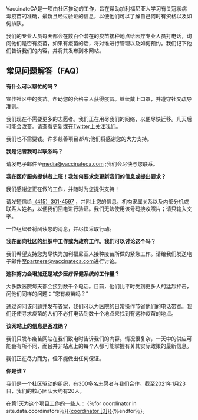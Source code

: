 VaccinateCA是一项由社区推动的工作，旨在帮助加利福尼亚人学习有关冠状病毒疫苗的准确，最新且经过验证的信息，以便他们可以了解自己何时有资格以及如何排队。

我们的专业人员每天都会在数百个潜在的疫苗接种地点给医疗专业人员打电话，询问他们是否有疫苗，如果有疫苗的话，将对谁进行管理以及如何预约。我们记下他们告诉我们的内容，并将其发布到本网站。

<h2 class="text-2xl font-bold leading-tight text-gray-900 mt-8 mb-4">常见问题解答（FAQ）</h2>

<b>有什么可以帮忙的吗？</b>

宣传社区中的疫苗。帮助您的合格亲人获得疫苗。继续戴上口罩，并遵守社交疏导准则。

我们现在不需要更多的志愿者。我们正在用尽我们的网络，以便尽快迁移。几天后可能会改变。请查看更新或<a href="https://twitter.com/{{ site.twitter_username }}">在Twitter上关注我们</a>。

我们也不需要钱。许多慈善项目<i>都有</i>;他们将感谢您的大力支持。

<b>我是记者我可以联系吗？</b>

请发电子邮件至<a href="mailto:media@vaccinateca.com">media@vaccinateca.com</a> ;我们会尽快与您联系。

<b>我在医疗服务提供者上班！我如何要求您更新我们的信息或提出要求？</b>

我们感谢您正在做的工作，并随时为您提供支持！

请发短信给<a href="tel:+14153014597">（415）301-4597</a> ，并附上您的信息，机构隶属关系以及内部分机或联系人姓名，以便我们回电进行验证。我们无法使用该号码接收照片；请只输入文字。

一位组织者将阅读您的消息，并尽快采取行动。

<b>我在面向社区的组织中工作或为政府工作。我们可以讨论这个吗？</b>

我们希望支持您为尽快为加利福尼亚人接种疫苗所做的紧急工作。请给我们发送电子邮件至<a href="mailto:partners@vaccinateca.com">partners@vaccinateca.com</a>进行讨论。

<b>这种努力会增加还是减少医疗保健系统的工作量？</b>

大多数医院每天都会接到数千个电话。目前，他们比平时受到更多人的猛烈抨击，问他们同样的问题：“您有疫苗吗？”

通过询问该问题并发布答案，我们可以为医院的日常操作节省他们的电话带宽。我们还使寻求疫苗的人们不必打电话到数十个地点来找到有这种疫苗的地点。

<b>该网站上的信息是否准确？</b>

我们只发布疫苗网站在我们致电时告诉我们的内容。情况很复杂，一天中的供应可能会有所不同，而且并非站点上的每个人都可能掌握有关其实际政策的最新信息。

我们正在尽力而为，但不能做出任何保证。

<b>你是谁？</b>

我们是一个社区驱动的组织，有300多名志愿者与我们合作。截至2021年1月23日，我们的核心团队大约有20人。

在第1天为这个项目工作的一些人：<span id="people-list"> {％for coordinator in site.data.coordinators％}<a href="{{ coordinator[1] }}">{{coordinator [0]}}</a>{％endfor％}</span>。


<script>
// From https://stackoverflow.com/a/12646864
function shuffleArray(array) {
  for (let i = array.length - 1; i > 0; i--) {
    const j = Math.floor(Math.random() * (i + 1));
    [array[i], array[j]] = [array[j], array[i]];
  }
}

const peopleElements = [...document.querySelectorAll('#people-list a')];
const peopleListElement = document.querySelector("#people-list");

shuffleArray(peopleElements);
peopleListElement.innerHTML = "";
for (let i = 0; i < peopleElements.length; ++i) {
  const personElement = peopleElements[i];

  peopleListElement.insertBefore(personElement, null);
  if (i !== peopleElements.length - 1) {
    const separatorNode = document.createTextNode(", ");
    peopleListElement.insertBefore(separatorNode, null);
  }
}
</script>
